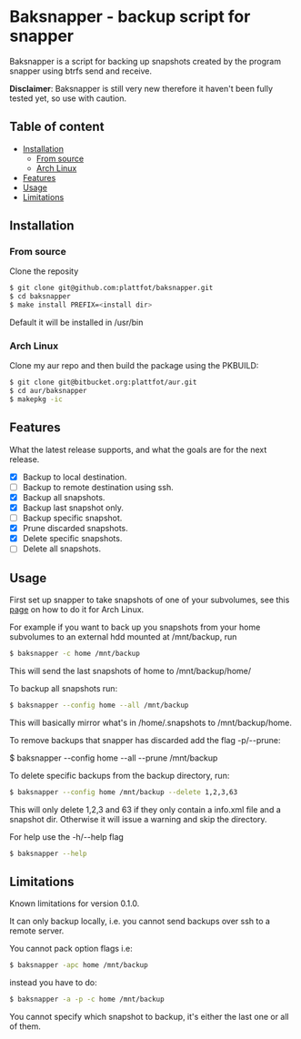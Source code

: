 # Baksnapper - backup script for snapper
Baksnapper is a script for backing up snapshots created by the program snapper using btrfs send and receive.

**Disclaimer**: Baksnapper is still very new therefore it haven't been fully tested yet, so use with caution.

## Table of content
- [Installation](#installation)
  - [From source](#from-source)
  - [Arch Linux](#arch-linux)
- [Features](#features)
- [Usage](#usage)
- [Limitations](#limitations)

## Installation

### From source
Clone the reposity
```bash
$ git clone git@github.com:plattfot/baksnapper.git
$ cd baksnapper
$ make install PREFIX=<install dir>
```

Default it will be installed in /usr/bin

### Arch Linux
Clone my aur repo and then build the package using the PKBUILD:
```bash
$ git clone git@bitbucket.org:plattfot/aur.git
$ cd aur/baksnapper
$ makepkg -ic
```
## Features
What the latest release supports, and what the goals are for the next
release.

- [x] Backup to local destination.
- [ ] Backup to remote destination using ssh.
- [x] Backup all snapshots.
- [x] Backup last snapshot only.
- [ ] Backup specific snapshot.
- [x] Prune discarded snapshots.
- [x] Delete specific snapshots.
- [ ] Delete all snapshots.

## Usage

First set up snapper to take snapshots of one of your subvolumes, see
this [page](https://wiki.archlinux.org/index.php/Snapper) on how to do
it for Arch Linux.

For example if you want to back up you snapshots from your home
subvolumes to an external hdd mounted at /mnt/backup, run

```bash
$ baksnapper -c home /mnt/backup
```

This will send the last snapshots of home to
/mnt/backup/home/<snapshot nr>

To backup all snapshots run:
```bash
$ baksnapper --config home --all /mnt/backup
```

This will basically mirror what's in /home/.snapshots to
/mnt/backup/home.

To remove backups that snapper has discarded add the flag -p/--prune:

$ baksnapper --config home --all --prune /mnt/backup

To delete specific backups from the backup directory, run:

```bash
$ baksnapper --config home /mnt/backup --delete 1,2,3,63 
```

This will only delete 1,2,3 and 63 if they only contain a info.xml
file and a snapshot dir. Otherwise it will issue a warning and skip
the directory.

For help use the -h/--help flag
```bash
$ baksnapper --help
```

## Limitations

Known limitations for version 0.1.0.

It can only backup locally, i.e. you cannot send backups over ssh to a
remote server.

You cannot pack option flags i.e:

```bash
$ baksnapper -apc home /mnt/backup
```

instead you have to do:

```bash
$ baksnapper -a -p -c home /mnt/backup
```

You cannot specify which snapshot to backup, it's either the last one
or all of them.


